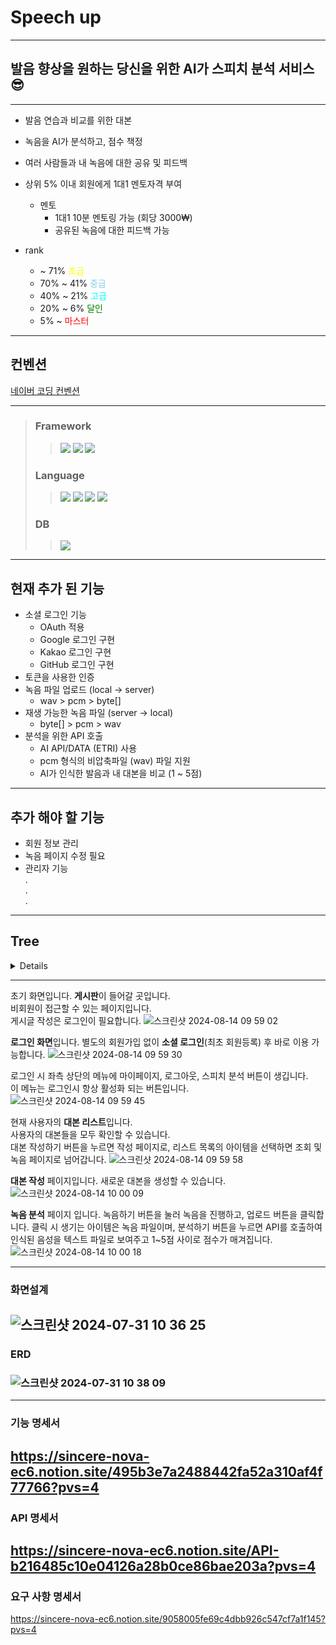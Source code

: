 # Speech up

---
## 발음 향상을 원하는 당신을 위한 AI가 스피치 분석 서비스 😎

---
- 발음 연습과 비교를 위한 대본
- 녹음을 AI가 분석하고, 점수 책정
- 여러 사람들과 내 녹음에 대한 공유 및 피드백
- 상위 5% 이내 회원에게 1대1 멘토자격 부여
  - 멘토 
    - 1대1 10분 멘토링 가능 (회당 3000₩)
    - 공유된 녹음에 대한 피드백 가능

- rank
  - ~ 71%     <span style="color: yellow;">초급</span>
  - 70% ~ 41% <span style="color: skyblue;">중급</span>
  - 40% ~ 21% <span style="color: cyan;">고급</span>
  - 20% ~ 6%  <span style="color: green;">달인</span>
  - 5% ~      <span style="color: red;">마스터</span>
---
## 컨벤션
[네이버 코딩 컨벤션](https://naver.github.io/hackday-conventions-java/)

---
>### Framework
> > <img src="https://img.shields.io/badge/Spring-6DB33F?style=for-the-badge&logo=spring&logoColor=white"> <img src="https://img.shields.io/badge/Spring_Boot-6DB33F?style=for-the-badge&logo=Spring-Boot&logoColor=white"> <img src="https://img.shields.io/badge/Spring_Security-6DB33F?style=for-the-badge&logo=Spring-Security&logoColor=white"><br>
>
>### Language
> > <img src="https://img.shields.io/badge/Java-ED8B00?style=for-the-badge&logo=openjdk&logoColor=white"> <img src="https://img.shields.io/badge/HTML-239120?style=for-the-badge&logo=html5&logoColor=white"> <img src="https://img.shields.io/badge/CSS-239120?&style=for-the-badge&logo=css3&logoColor=white"> <img src="https://img.shields.io/badge/JavaScript-323330?style=for-the-badge&logo=javascript&logoColor=F7DF1E"><br>
>
>### DB
> > <img src="https://img.shields.io/badge/MySQL-005C84?style=for-the-badge&logo=mysql&logoColor=white"><br>
---

## 현재 추가 된 기능
- 소셜 로그인 기능
  - OAuth 적용
  - Google 로그인 구현
  - Kakao 로그인 구현
  - GitHub 로그인 구현
- 토큰을 사용한 인증
- 녹음 파일 업로드 (local → server)
  - wav > pcm > byte[]
- 재생 가능한 녹음 파일 (server → local)
  - byte[] > pcm > wav
- 분석을 위한 API 호출
  - AI API/DATA (ETRI) 사용
  - pcm 형식의 비압축파일 (wav) 파일 지원
  - AI가 인식한 발음과 내 대본을 비교 (1 ~ 5점)
---

## 추가 해야 할 기능
- 회원 정보 관리
- 녹음 페이지 수정 필요
- 관리자 기능<br>
.<br>
.<br>
.
---

## Tree
<details> 

```
📦 
├─ .github
│  └─ ISSUE_TEMPLATE
│     ├─ 기능-구현.md
│     └─ 버그-리포트.md
├─ .gitignore
├─ .idea
│  └─ .gitignore
├─ Dockerfile
├─ HELP.md
├─ README.md
├─ build.gradle
├─ build
│  └─ resources
│     └─ main
│        └─ application.yaml
├─ gradle
│  └─ wrapper
│     ├─ gradle-wrapper.jar
│     └─ gradle-wrapper.properties
├─ gradlew
├─ gradlew.bat
├─ settings.gradle
└─ src
   ├─ main
   │  ├─ java
   │  │  └─ com
   │  │     └─ speech
   │  │        └─ up
   │  │           ├─ UpApplication.java
   │  │           ├─ api
   │  │           │  ├─ converter
   │  │           │  │  └─ WavToRaw.java
   │  │           │  ├─ etri
   │  │           │  │  ├─ controller
   │  │           │  │  │  └─ ETRIApiController.java
   │  │           │  │  ├─ dto
   │  │           │  │  │  ├─ AiRequest.java
   │  │           │  │  │  ├─ RequestVoiceToTextApiDto.java
   │  │           │  │  │  └─ ResponseVoiceToTextApiDto.java
   │  │           │  │  ├─ service
   │  │           │  │  │  └─ VoiceToTextService.java
   │  │           │  │  ├─ type
   │  │           │  │  │  └─ ApiType.java
   │  │           │  │  └─ url
   │  │           │  │     ├─ ApiUrl.java
   │  │           │  │     ├─ PronunciationAI.java
   │  │           │  │     ├─ RecognizedAI.java
   │  │           │  │     └─ UrlCollector.java
   │  │           │  └─ speechFlow
   │  │           │     ├─ controller
   │  │           │     │  └─ SpeechFlowAPIController.java
   │  │           │     └─ service
   │  │           │        └─ VoiceToTextSpeechFlowService.java
   │  │           ├─ board
   │  │           │  ├─ controller
   │  │           │  │  └─ BoardController.java
   │  │           │  ├─ entity
   │  │           │  │  ├─ BaseBoardEntity.java
   │  │           │  │  └─ BoardEntity.java
   │  │           │  ├─ repository
   │  │           │  │  └─ BoardRepository.java
   │  │           │  └─ service
   │  │           │     ├─ BoardService.java
   │  │           │     ├─ checkValue
   │  │           │     │  ├─ CheckListForPagination.java
   │  │           │     │  └─ CheckParamForPagination.java
   │  │           │     └─ dto
   │  │           │        ├─ BoardAddDto.java
   │  │           │        ├─ BoardGetDto.java
   │  │           │        ├─ BoardIsUseDto.java
   │  │           │        └─ BoardUpdateDto.java
   │  │           ├─ common
   │  │           │  ├─ dto
   │  │           │  │  └─ ApiExceptionResponse.java
   │  │           │  ├─ enums
   │  │           │  │  └─ StatusCode.java
   │  │           │  └─ exception
   │  │           │     ├─ custom
   │  │           │     │  ├─ CustomIOException.java
   │  │           │     │  ├─ CustomIllegalArgumentException.java
   │  │           │     │  └─ CustomRuntimeException.java
   │  │           │     ├─ handler
   │  │           │     │  └─ ExceptionController.java
   │  │           │     └─ http
   │  │           │        ├─ BadRequestException.java
   │  │           │        ├─ ForbiddenException.java
   │  │           │        ├─ HttpBaseException.java
   │  │           │        ├─ InternalServerErrorException.java
   │  │           │        ├─ NotFoundException.java
   │  │           │        └─ UnAuthorizedException.java
   │  │           ├─ demo
   │  │           │  ├─ BoardPageController.java
   │  │           │  ├─ HomePageController.java
   │  │           │  ├─ RegisterPageController.java
   │  │           │  └─ ScriptPageController.java
   │  │           ├─ oAuth
   │  │           │  ├─ common
   │  │           │  │  ├─ ResponseCode.java
   │  │           │  │  └─ ResponseMessage.java
   │  │           │  ├─ config
   │  │           │  │  └─ WebSecurityConfig.java
   │  │           │  ├─ entity
   │  │           │  │  └─ CustomOAuth2User.java
   │  │           │  ├─ filter
   │  │           │  │  └─ JwtAuthenticationFilter.java
   │  │           │  ├─ handler
   │  │           │  │  └─ OAuth2SuccessHandler.java
   │  │           │  ├─ provider
   │  │           │  │  ├─ GithubProvider.java
   │  │           │  │  ├─ GoogleProvider.java
   │  │           │  │  ├─ JwtProvider.java
   │  │           │  │  ├─ KakaoProvider.java
   │  │           │  │  ├─ Provider.java
   │  │           │  │  └─ ProviderOAuth.java
   │  │           │  └─ service
   │  │           │     ├─ implement
   │  │           │     │  ├─ OAuth2UserServiceImplement.java
   │  │           │     │  └─ UserAuthorizationType.java
   │  │           │     └─ servicetype
   │  │           │        ├─ LevelType.java
   │  │           │        └─ ProviderType.java
   │  │           ├─ report
   │  │           │  ├─ controller
   │  │           │  │  └─ ReportController.java
   │  │           │  ├─ entity
   │  │           │  │  ├─ BaseReportEntity.java
   │  │           │  │  ├─ ReportEntity.java
   │  │           │  │  └─ type
   │  │           │  │     └─ ReportContentAndScore.java
   │  │           │  ├─ repository
   │  │           │  │  └─ ReportRepository.java
   │  │           │  └─ service
   │  │           │     ├─ ReportService.java
   │  │           │     └─ dto
   │  │           │        └─ ReportAddDto.java
   │  │           ├─ script
   │  │           │  ├─ controller
   │  │           │  │  ├─ RecordController.java
   │  │           │  │  └─ ScriptController.java
   │  │           │  ├─ entity
   │  │           │  │  ├─ BaseRecordEntity.java
   │  │           │  │  ├─ BaseScriptEntity.java
   │  │           │  │  ├─ RecordEntity.java
   │  │           │  │  └─ ScriptEntity.java
   │  │           │  ├─ repository
   │  │           │  │  ├─ RecordRepository.java
   │  │           │  │  └─ ScriptRepository.java
   │  │           │  └─ service
   │  │           │     ├─ RecordService.java
   │  │           │     ├─ ScriptService.java
   │  │           │     ├─ dto
   │  │           │     │  ├─ RecordAddDto.java
   │  │           │     │  ├─ RecordGetDto.java
   │  │           │     │  ├─ RecordIsUseDto.java
   │  │           │     │  ├─ ScriptAddDto.java
   │  │           │     │  ├─ ScriptGetDto.java
   │  │           │     │  ├─ ScriptIsUseDto.java
   │  │           │     │  └─ ScriptUpdateDto.java
   │  │           │     └─ recordFile
   │  │           │        └─ RecordFile.java
   │  │           └─ user
   │  │              ├─ controller
   │  │              │  └─ UserController.java
   │  │              ├─ entity
   │  │              │  └─ UserEntity.java
   │  │              ├─ repository
   │  │              │  └─ UserRepository.java
   │  │              └─ service
   │  │                 ├─ UserService.java
   │  │                 └─ dto
   │  │                    └─ UserGetInfoDto.java
   │  └─ resources
   │     ├─ application-test.yaml
   │     ├─ application.yaml
   │     ├─ static
   │     │  ├─ css
   │     │  │  ├─ board-write.css
   │     │  │  ├─ header-style.css
   │     │  │  ├─ home-style.css
   │     │  │  ├─ record-style.css
   │     │  │  ├─ script-style.css
   │     │  │  ├─ script-write.css
   │     │  │  └─ signIn-style.css
   │     │  ├─ images
   │     │  │  ├─ github-logo.png
   │     │  │  ├─ google-logo.png
   │     │  │  └─ kakao-logo.png
   │     │  └─ scriptPage
   │     │     └─ js
   │     │        ├─ addRecordingToList.js
   │     │        ├─ addTokenSession.js
   │     │        ├─ analyticRecord.js
   │     │        ├─ boardModify.js
   │     │        ├─ checkBoardOwner.js
   │     │        ├─ loadLocalRecord.js
   │     │        ├─ localStoragePath.js
   │     │        ├─ record.js
   │     │        ├─ saveRecord.js
   │     │        ├─ scriptDetail.js
   │     │        ├─ scriptList.js
   │     │        ├─ scriptWrite.js
   │     │        └─ userMe.js
   │     └─ templates
   │        ├─ board-detail.html
   │        ├─ board-write.html
   │        ├─ board.html
   │        ├─ home.html
   │        ├─ script-list.html
   │        ├─ script-write.html
   │        ├─ script.html
   │        └─ signIn.html
   └─ test
      └─ java
         └─ com
            └─ speech
               └─ up
                  ├─ UpApplicationTests.java
                  ├─ api
                  │  └─ speechFlow
                  │     └─ VoiceToTextTest.java
                  ├─ script
                  │  ├─ controller
                  │  │  └─ ScriptControllerTest.java
                  │  ├─ entity
                  │  │  └─ ScriptEntityTest.java
                  │  ├─ repository
                  │  │  └─ ScriptRepositoryTest.java
                  │  └─ service
                  │     └─ ScriptServiceTest.java
                  └─ user
                     ├─ controller
                     │  └─ UserControllerTest.java
                     ├─ entity
                     │  └─ UserEntityTest.java
                     └─ service
                        └─ UserServiceTest.java
```
©generated by [Project Tree Generator](https://woochanleee.github.io/project-tree-generator)
</details>

---

초기 화면입니다. **게시판**이 들어갈 곳입니다.<br>
비회원이 접근할 수 있는 페이지입니다.<br>
게시글 작성은 로그인이 필요합니다.
![스크린샷 2024-08-14 09 59 02](https://github.com/user-attachments/assets/91e53434-cebc-4769-9f6f-6998f504e208)

**로그인 화면**입니다. 별도의 회원가입 없이 **소셜 로그인**(최초 회원등록) 후 바로 이용 가능합니다.
![스크린샷 2024-08-14 09 59 30](https://github.com/user-attachments/assets/df2e6056-704e-4e01-a7e7-74b1832d2a26)

로그인 시 좌측 상단의 메뉴에 마이페이지, 로그아웃, 스피치 분석 버튼이 생깁니다.<br>
이 메뉴는 로그인시 항상 활성화 되는 버튼입니다.
![스크린샷 2024-08-14 09 59 45](https://github.com/user-attachments/assets/21609e17-31e4-4dff-bdac-459f08a1edcd)

현재 사용자의 **대본 리스트**입니다.<br>
사용자의 대본들을 모두 확인할 수 있습니다.<br>
대본 작성하기 버튼을 누르면 작성 페이지로, 리스트 목록의 아이템을 선택하면 조회 및 녹음 페이지로 넘어갑니다.
![스크린샷 2024-08-14 09 59 58](https://github.com/user-attachments/assets/76af2fcd-fc0c-4c6f-8716-612de9b918dd)

**대본 작성** 페이지입니다. 
새로운 대본을 생성할 수 있습니다.
![스크린샷 2024-08-14 10 00 09](https://github.com/user-attachments/assets/800cfac5-ea9f-4f82-97e9-1a3371658693)

**녹음 분석** 페이지 입니다.
녹음하기 버튼을 눌러 녹음을 진행하고, 업로드 버튼을 클릭합니다. 클릭 시 생기는 아이템은 녹음 파일이며, 분석하기 버튼을 누르면 API를 호출하여 인식된 음성을 텍스트 파일로 보여주고 1~5점 사이로 점수가 매겨집니다.
![스크린샷 2024-08-14 10 00 18](https://github.com/user-attachments/assets/931ee61a-026a-4088-9a14-dce7ba8785db)

---

### 화면설계
![스크린샷 2024-07-31 10 36 25](https://github.com/user-attachments/assets/6c47baf1-2169-45a5-8bff-c2f2ae587e83)
---

### ERD
### ![스크린샷 2024-07-31 10 38 09](https://github.com/user-attachments/assets/3bdeebce-412f-41c6-8883-96cd2fc4d7cf)
---

### 기능 명세서
https://sincere-nova-ec6.notion.site/495b3e7a2488442fa52a310af4f77766?pvs=4
---

### API 명세서
https://sincere-nova-ec6.notion.site/API-b216485c10e04126a28b0ce86bae203a?pvs=4
---

### 요구 사항 명세서
https://sincere-nova-ec6.notion.site/9058005fe69c4dbb926c547cf7a1f145?pvs=4
